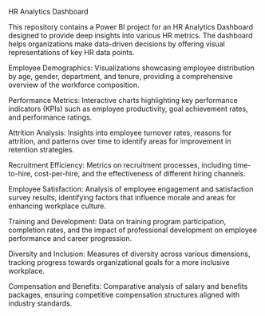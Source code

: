 HR Analytics Dashboard

This repository contains a Power BI project for an HR Analytics Dashboard designed to provide deep insights into various HR metrics. The dashboard helps organizations make data-driven decisions by offering visual representations of key HR data points.

Employee Demographics: Visualizations showcasing employee distribution by age, gender, department, and tenure, providing a comprehensive overview of the workforce composition.

Performance Metrics: Interactive charts highlighting key performance indicators (KPIs) such as employee productivity, goal achievement rates, and performance ratings.

Attrition Analysis: Insights into employee turnover rates, reasons for attrition, and patterns over time to identify areas for improvement in retention strategies.

Recruitment Efficiency: Metrics on recruitment processes, including time-to-hire, cost-per-hire, and the effectiveness of different hiring channels.

Employee Satisfaction: Analysis of employee engagement and satisfaction survey results, identifying factors that influence morale and areas for enhancing workplace culture.

Training and Development: Data on training program participation, completion rates, and the impact of professional development on employee performance and career progression.

Diversity and Inclusion: Measures of diversity across various dimensions, tracking progress towards organizational goals for a more inclusive workplace.

Compensation and Benefits: Comparative analysis of salary and benefits packages, ensuring competitive compensation structures aligned with industry standards.
